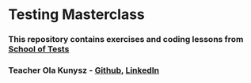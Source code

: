 # Testing Masterclass

### This repository contains exercises and coding lessons from [School of Tests](https://szkolatestow.online)

### Teacher Ola Kunysz - [Github](https://github.com/PeggyBrown), [LinkedIn](https://www.linkedin.com/in/akunysz/)
